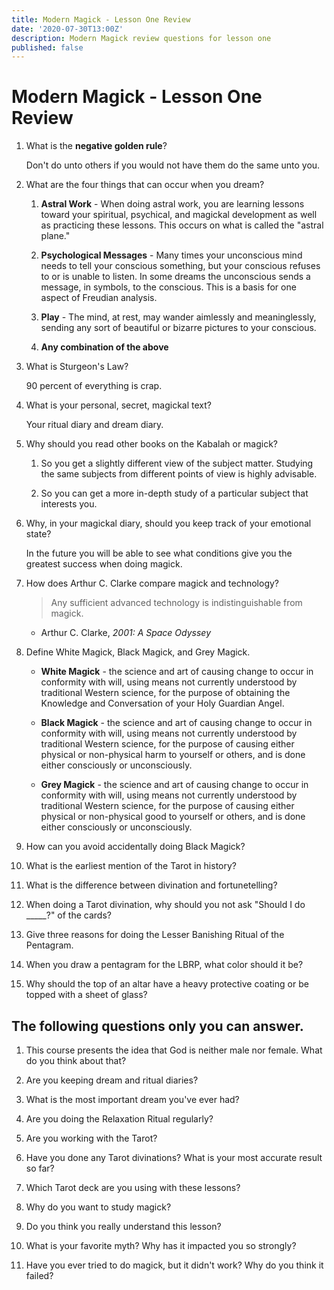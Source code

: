 ```yaml
---
title: Modern Magick - Lesson One Review
date: '2020-07-30T13:00Z'
description: Modern Magick review questions for lesson one
published: false
---
```


# Modern Magick - Lesson One Review

1. What is the **negative golden rule**?

    Don't do unto others if you would not have them do the same unto you.

2. What are the four things that can occur when you dream?

    1. **Astral Work** - When doing astral work, you are learning lessons toward your spiritual, psychical, and magickal development as well as practicing these lessons. This occurs on what is called the "astral plane."

    2. **Psychological Messages** - Many times your unconscious mind needs to tell your conscious something, but your conscious refuses to or is unable to listen. In some dreams the unconscious sends a message, in symbols, to the conscious. This is a basis for one aspect of Freudian analysis.

    3. **Play** - The mind, at rest, may wander aimlessly and meaninglessly, sending any sort of beautiful or bizarre pictures to your conscious.

    4. **Any combination of the above**

3. What is Sturgeon's Law?

    90 percent of everything is crap.

4. What is your personal, secret, magickal text?

    Your ritual diary and dream diary.

5. Why should you read other books on the Kabalah or magick?

    1. So you get a slightly different view of the subject matter. Studying the same subjects from different points of view is highly advisable.

    2. So you can get a more in-depth study of a particular subject that interests you.

6. Why, in your magickal diary, should you keep track of your emotional state?

    In the future you will be able to see what conditions give you the greatest success when doing magick.

7. How does Arthur C. Clarke compare magick and technology?

    > Any sufficient advanced technology is indistinguishable from magick.  
      - Arthur C. Clarke, *2001: A Space Odyssey*

8. Define White Magick, Black Magick, and Grey Magick.

    * **White Magick** - the science and art of causing change to occur in conformity with will, using means not currently understood by traditional Western science, for the purpose of obtaining the Knowledge and Conversation of your Holy Guardian Angel.

    * **Black Magick** - the science and art of causing change to occur in conformity with will, using means not currently understood by traditional Western science, for the purpose of causing either physical or non-physical harm to yourself or others, and is done either consciously or unconsciously.

    * **Grey Magick** - the science and art of causing change to occur in conformity with will, using means not currently understood by traditional Western science, for the purpose of causing either physical or non-physical good to yourself or others, and is done either consciously or unconsciously.

9. How can you avoid accidentally doing Black Magick?

10. What is the earliest mention of the Tarot in history?

11. What is the difference between divination and fortunetelling?

12. When doing a Tarot divination, why should you not ask "Should I do _____?" of the cards?

13. Give three reasons for doing the Lesser Banishing Ritual of the Pentagram.

14. When you draw a pentagram for the LBRP, what color should it be?

15. Why should the top of an altar have a heavy protective coating or be topped with a sheet of glass?

## The following questions only you can answer.

1. This course presents the idea that God is neither male nor female. What do you think about that?

2. Are you keeping dream and ritual diaries?

3. What is the most important dream you've ever had?

4. Are you doing the Relaxation Ritual regularly?

5. Are you working with the Tarot?

6. Have you done any Tarot divinations? What is your most accurate result so far?

7. Which Tarot deck are you using with these lessons?

8. Why do you want to study magick?

9. Do you think you really understand this lesson?

10. What is your favorite myth? Why has it impacted you so strongly?

11. Have you ever tried to do magick, but it didn't work? Why do you think it failed?